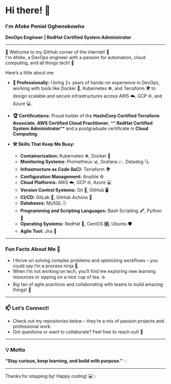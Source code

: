# Hi there! 👋

### I'm Afoke Peniel Oghenekowho  
**DevOps Engineer | RedHat Certified System Administrator**

---

🌟 Welcome to my GitHub corner of the internet! 🌟  
I'm Afoke, a DevOps engineer with a passion for automation, cloud computing, and all things tech! 🚀

Here’s a little about me:

- **💼 Professionally:** I bring 2+ years of hands-on experience in DevOps, working with tools like Docker 🐳, Kubernetes ☸️, and Terraform 🌍 to design scalable and secure infrastructures across AWS ☁️, GCP 🌐, and Azure 💻.
  
- **🏆 Certifications:** Proud holder of the **HashiCorp Certified Terraform Associate**, **AWS Certified Cloud Practitioner**, ** **RedHat Certified System Administrator**** and a postgraduate certificate in **Cloud Computing**.

- **🛠️ Skills That Keep Me Busy:**
  
  - **Containerization:** Kubernetes ☸️, Docker 🐳
  - **Monitoring Systems:** Prometheus 📊, Grafana 📈, Datadog 🔍
  - **Infrastructure as Code (IaC):** Terraform 🌍
  - **Configuration Management:** Ansible ⚙️
  - **Cloud Platforms:** AWS ☁️, GCP 🌐, Azure 💻
  - **Version Control Systems:** Git 🔧, GitHub 🖥️
  - **CI/CD:** GitLab 🚦, GitHub Actions 🤖
  - **Databases:** MySQL 🗄️
  - **Programming and Scripting Languages:** Bash Scripting 🖋️, Python 🐍
  - **Operating Systems:** RedHat 🐧, CentOS 🎛️, Ubuntu 🛡️
  - **Agile Tool:** Jira 📌

---

### Fun Facts About Me 🦄
- I thrive on solving complex problems and optimizing workflows – you could say I’m a process ninja 🥷.
- When I’m not working on tech, you’ll find me exploring new learning resources or sipping on a nice cup of tea. ☕
- Big fan of agile practices and collaborating with teams to build amazing things! 🌟

---

### 📫 Let’s Connect!
- Check out my repositories below – they’re a mix of passion projects and professional work.
- Got questions or want to collaborate? Feel free to reach out! 🤝

---

### 💡 Motto
**“Stay curious, keep learning, and build with purpose.”** 💡

---

Thanks for stopping by! Happy coding! 💻✨
